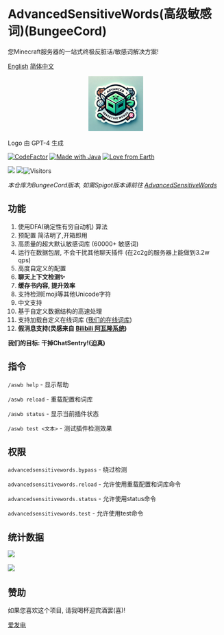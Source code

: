 # AdvancedSensitiveWords(高级敏感词)(BungeeCord)
您Minecraft服务器的一站式终极反脏话/敏感词解决方案!

[English](https://github.com/hahawth/AdvancedSensitiveWordsBungee)
[简体中文](https://github.com/hahawth/AdvancedSensitiveWordsBungee/blob/master/README_zh.md)
<p align="center">
  <img src="logo.webp" alt="logo" width="128" height="128"/>
</p>

Logo 由 GPT-4 生成

[![CodeFactor](https://www.codefactor.io/repository/github/hahawth/advancedsensitivewordsbungee/badge)](https://www.codefactor.io/repository/github/hahawth/advancedsensitivewordsbungee)
[![Made with Java](https://img.shields.io/badge/Made%20with-Java-blue.svg)](https://www.java.com/)
[![Love from Earth](https://img.shields.io/badge/Love%20%E2%9D%A4%EF%B8%8F-red.svg?v=202007241736)](https://github.com/hahawth/AdvancedSensitiveWordsBungee/stargazers)

[![](https://img.shields.io/github/downloads/HaHaWTH/AdvancedSensitiveWordsBungee/total?style=for-the-badge)](https://github.com/HaHaWTH/AdvancedSensitiveWordsBungee/releases) [![](https://img.shields.io/github/license/HaHaWTH/AdvancedSensitiveWordsBungee?style=for-the-badge)](https://github.com/HaHaWTH/AdvancedSensitiveWordsBungee/blob/master/LICENSE)![Visitors](https://api.visitorbadge.io/api/visitors?path=https%3A%2F%2Fgithub.com%2FHaHaWTH%2FAdvancedSensitiveWordsBungee&label=Repo%20Views&labelColor=%23d9e3f0&countColor=%232ccce4&labelStyle=upper)

*本仓库为BungeeCord版本, 如需Spigot版本请前往 [AdvancedSensitiveWords](https://github.com/hahawth/AdvancedSensitiveWords)*

## 功能
1. 使用DFA(确定性有穷自动机) 算法
2. 预配置 简洁明了,开箱即用
3. 高质量的超大默认敏感词库 (60000+ 敏感词)
4. 运行在数据包层, 不会干扰其他聊天插件 (在2c2g的服务器上能做到3.2w qps)
5. 高度自定义的配置
6. **聊天上下文检测✨**
7. **缓存书内容, 提升效率**
8. 支持检测Emoji等其他Unicode字符
9. 中文支持
10. 基于自定义数据结构的高速处理
11. 支持加载自定义在线词库 ([我们的在线词库](https://github.com/HaHaWTH/ASW-OnlineWordList))
12. **假消息支持(灵感来自 [Bilibili 阿瓦隆系统](https://github.com/freedom-introvert/Research-on-Avalon-System-in-Bilibili-Comment-Area))**

**我们的目标: 干掉ChatSentry!(迫真)**

## 指令

`/aswb help` - 显示帮助

`/aswb reload` - 重载配置和词库

`/aswb status` - 显示当前插件状态

`/aswb test <文本>` - 测试插件检测效果

## 权限

`advancedsensitivewords.bypass` - 绕过检测

`advancedsensitivewords.reload` - 允许使用重载配置和词库命令

`advancedsensitivewords.status` - 允许使用status命令

`advancedsensitivewords.test` - 允许使用test命令

## 统计数据
[![](https://img.shields.io/bstats/servers/20661?label=Spigot%20Servers&style=for-the-badge)](https://bstats.org/plugin/bukkit/AdvancedSensitiveWords/20661)

[![](https://img.shields.io/bstats/players/20661?label=Online%20Players&style=for-the-badge)](https://bstats.org/plugin/bukkit/AdvancedSensitiveWords/20661)


## 赞助
如果您喜欢这个项目, 请我喝杯迎宾酒罢(喜)!

[爱发电](https://afdian.net/a/114514woxiuyuan)
